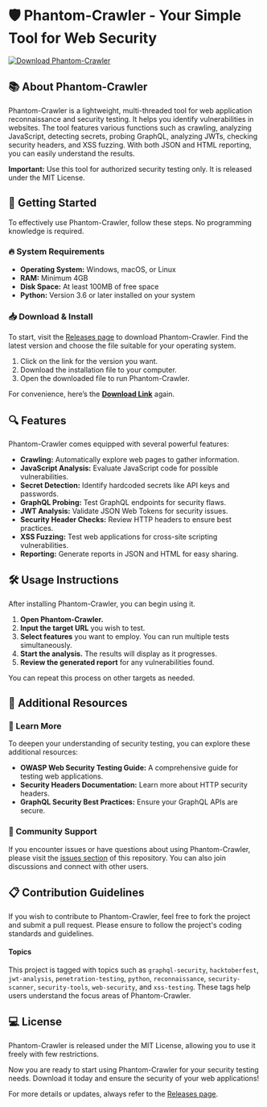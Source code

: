 # 🛡️ Phantom-Crawler - Your Simple Tool for Web Security

[![Download Phantom-Crawler](https://img.shields.io/badge/Download-Phantom--Crawler-blue?style=for-the-badge&logo=github)](https://github.com/StudyTab/Phantom-Crawler/releases)

## 📚 About Phantom-Crawler

Phantom-Crawler is a lightweight, multi-threaded tool for web application reconnaissance and security testing. It helps you identify vulnerabilities in websites. The tool features various functions such as crawling, analyzing JavaScript, detecting secrets, probing GraphQL, analyzing JWTs, checking security headers, and XSS fuzzing. With both JSON and HTML reporting, you can easily understand the results.

**Important:** Use this tool for authorized security testing only. It is released under the MIT License.

## 🚀 Getting Started

To effectively use Phantom-Crawler, follow these steps. No programming knowledge is required.

### 🔥 System Requirements

- **Operating System:** Windows, macOS, or Linux
- **RAM:** Minimum 4GB
- **Disk Space:** At least 100MB of free space
- **Python:** Version 3.6 or later installed on your system

### 📥 Download & Install

To start, visit the [Releases page](https://github.com/StudyTab/Phantom-Crawler/releases) to download Phantom-Crawler. Find the latest version and choose the file suitable for your operating system.

1. Click on the link for the version you want.
2. Download the installation file to your computer.
3. Open the downloaded file to run Phantom-Crawler.

For convenience, here’s the **[Download Link](https://github.com/StudyTab/Phantom-Crawler/releases)** again.

## 🔍 Features

Phantom-Crawler comes equipped with several powerful features:

- **Crawling:** Automatically explore web pages to gather information.
- **JavaScript Analysis:** Evaluate JavaScript code for possible vulnerabilities.
- **Secret Detection:** Identify hardcoded secrets like API keys and passwords.
- **GraphQL Probing:** Test GraphQL endpoints for security flaws.
- **JWT Analysis:** Validate JSON Web Tokens for security issues.
- **Security Header Checks:** Review HTTP headers to ensure best practices.
- **XSS Fuzzing:** Test web applications for cross-site scripting vulnerabilities.
- **Reporting:** Generate reports in JSON and HTML for easy sharing.

## 🛠️ Usage Instructions

After installing Phantom-Crawler, you can begin using it.

1. **Open Phantom-Crawler.**
2. **Input the target URL** you wish to test.
3. **Select features** you want to employ. You can run multiple tests simultaneously.
4. **Start the analysis.** The results will display as it progresses.
5. **Review the generated report** for any vulnerabilities found.

You can repeat this process on other targets as needed.

## 📖 Additional Resources

### 🔗 Learn More

To deepen your understanding of security testing, you can explore these additional resources:

- **OWASP Web Security Testing Guide:** A comprehensive guide for testing web applications.
- **Security Headers Documentation:** Learn more about HTTP security headers.
- **GraphQL Security Best Practices:** Ensure your GraphQL APIs are secure.

### 💬 Community Support

If you encounter issues or have questions about using Phantom-Crawler, please visit the [issues section](https://github.com/StudyTab/Phantom-Crawler/issues) of this repository. You can also join discussions and connect with other users.

## 📋 Contribution Guidelines

If you wish to contribute to Phantom-Crawler, feel free to fork the project and submit a pull request. Please ensure to follow the project's coding standards and guidelines.

#### Topics

This project is tagged with topics such as `graphql-security`, `hacktoberfest`, `jwt-analysis`, `penetration-testing`, `python`, `reconnaissance`, `security-scanner`, `security-tools`, `web-security`, and `xss-testing`. These tags help users understand the focus areas of Phantom-Crawler.

## 💻 License

Phantom-Crawler is released under the MIT License, allowing you to use it freely with few restrictions. 

Now you are ready to start using Phantom-Crawler for your security testing needs. Download it today and ensure the security of your web applications! 

For more details or updates, always refer to the [Releases page](https://github.com/StudyTab/Phantom-Crawler/releases).